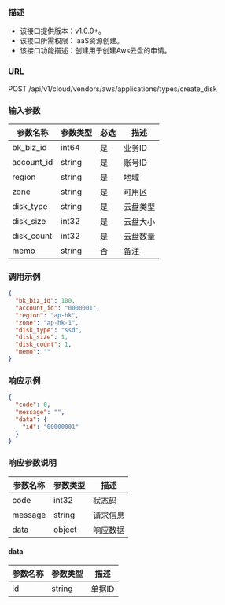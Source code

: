 ### 描述

- 该接口提供版本：v1.0.0+。
- 该接口所需权限：IaaS资源创建。
- 该接口功能描述：创建用于创建Aws云盘的申请。

### URL

POST /api/v1/cloud/vendors/aws/applications/types/create_disk

### 输入参数

| 参数名称                        | 参数类型   | 必选 | 描述    |
|-----------------------------|--------|----|-------|
| bk_biz_id                   | int64  | 是  | 业务ID  |
| account_id                  | string | 是  | 账号ID  |
| region                      | string | 是  | 地域    |
| zone                        | string | 是  | 可用区   |
| disk_type                   | string | 是  | 云盘类型  |
| disk_size                   | int32  | 是  | 云盘大小  |
| disk_count                  | int32  | 是  | 云盘数量  |
| memo                        | string | 否  | 备注    |

### 调用示例
```json
{
  "bk_biz_id": 100,
  "account_id": "0000001",
  "region": "ap-hk",
  "zone": "ap-hk-1",
  "disk_type": "ssd",
  "disk_size": 1,
  "disk_count": 1,
  "memo": ""
}
```

### 响应示例

```json
{
  "code": 0,
  "message": "",
  "data": {
    "id": "00000001"
  }
}
```

### 响应参数说明

| 参数名称    | 参数类型   | 描述   |
|---------|--------|------|
| code    | int32  | 状态码  |
| message | string | 请求信息 |
| data    | object | 响应数据 |

#### data

| 参数名称 | 参数类型   | 描述   |
|------|--------|------|
| id   | string | 单据ID |

